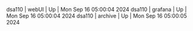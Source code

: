 dsa110 | webUI | Up | Mon Sep 16 05:00:04 2024
dsa110 | grafana | Up | Mon Sep 16 05:00:04 2024
dsa110 | archive | Up | Mon Sep 16 05:00:05 2024
